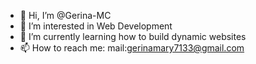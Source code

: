 - 👋 Hi, I’m @Gerina-MC
- 👀 I’m interested in Web Development
- 🌱 I’m currently learning how to build dynamic websites
- 📫 How to reach me: mail:gerinamary7133@gmail.com

<!---
Gerina-MC/Gerina-MC is a ✨ special ✨ repository because its `README.md` (this file) appears on your GitHub profile.
You can click the Preview link to take a look at your changes.
--->
